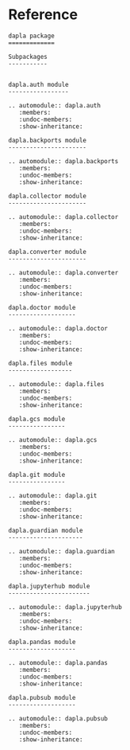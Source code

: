 # Reference

<!--
The content of the {eval-rst} block below is generated by the command:
poetry run sphinx-apidoc -T -f -t ./docs/templates -o ./docs ./src
from the root directory.

You need to rerun the command when python files are added, deleted or renamed.
Copy the content from the generated
dapla.rst file to the {eval-rst} block below and
delete the .rst file afterwards.
-->

```{eval-rst}
dapla package
=============

Subpackages
-----------


dapla.auth module
-----------------

.. automodule:: dapla.auth
   :members:
   :undoc-members:
   :show-inheritance:

dapla.backports module
----------------------

.. automodule:: dapla.backports
   :members:
   :undoc-members:
   :show-inheritance:

dapla.collector module
----------------------

.. automodule:: dapla.collector
   :members:
   :undoc-members:
   :show-inheritance:

dapla.converter module
----------------------

.. automodule:: dapla.converter
   :members:
   :undoc-members:
   :show-inheritance:

dapla.doctor module
-------------------

.. automodule:: dapla.doctor
   :members:
   :undoc-members:
   :show-inheritance:

dapla.files module
------------------

.. automodule:: dapla.files
   :members:
   :undoc-members:
   :show-inheritance:

dapla.gcs module
----------------

.. automodule:: dapla.gcs
   :members:
   :undoc-members:
   :show-inheritance:

dapla.git module
----------------

.. automodule:: dapla.git
   :members:
   :undoc-members:
   :show-inheritance:

dapla.guardian module
---------------------

.. automodule:: dapla.guardian
   :members:
   :undoc-members:
   :show-inheritance:

dapla.jupyterhub module
-----------------------

.. automodule:: dapla.jupyterhub
   :members:
   :undoc-members:
   :show-inheritance:

dapla.pandas module
-------------------

.. automodule:: dapla.pandas
   :members:
   :undoc-members:
   :show-inheritance:

dapla.pubsub module
-------------------

.. automodule:: dapla.pubsub
   :members:
   :undoc-members:
   :show-inheritance:
```
